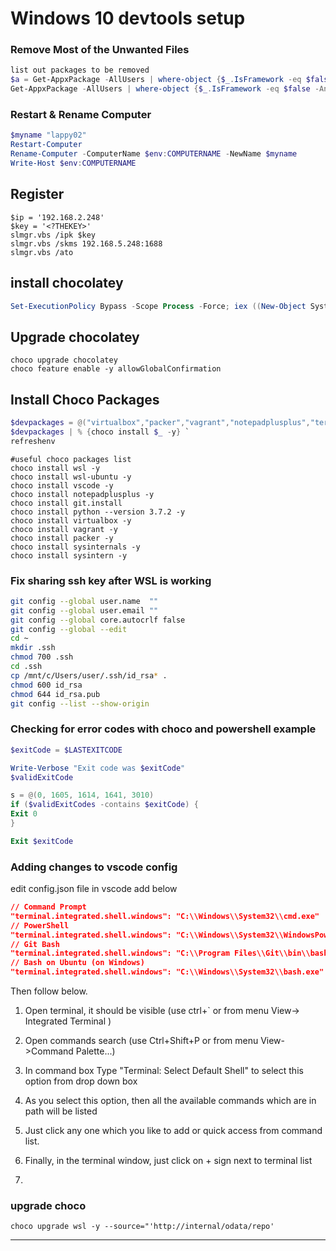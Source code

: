 ﻿
# Windows 10 devtools setup

### Remove Most of the Unwanted Files

```powershell
list out packages to be removed
$a = Get-AppxPackage -AllUsers | where-object {$_.IsFramework -eq $false -And $_.name -notlike "*store*" -And $_.name -notlike "*calc*" -And $_.SignatureKind -eq "Store"} | select Name
Get-AppxPackage -AllUsers | where-object {$_.IsFramework -eq $false -And $_.name -notlike "*store*" -And $_.name -notlike "*calc*" -And $_.SignatureKind -eq "Store"} | Remove-AppxPackage -whatif
```

### Restart & Rename Computer

```powershell
$myname "lappy02" 
Restart-Computer 
Rename-Computer -ComputerName $env:COMPUTERNAME -NewName $myname
Write-Host $env:COMPUTERNAME
```

## Register 

```command
$ip = '192.168.2.248'
$key = '<?THEKEY>'
slmgr.vbs /ipk $key
slmgr.vbs /skms 192.168.5.248:1688
slmgr.vbs /ato
```

## install chocolatey

```powershell
Set-ExecutionPolicy Bypass -Scope Process -Force; iex ((New-Object System.Net.WebClient).DownloadString('https://chocolatey.org/install.ps1'))
```

## Upgrade chocolatey

```command
choco upgrade chocolatey
choco feature enable -y allowGlobalConfirmation
```

## Install Choco Packages  

```powershell
$devpackages = @("virtualbox","packer","vagrant","notepadplusplus","terraform","terraform-docs","git.install") `
$devpackages | % {choco install $_ -y} `
refreshenv
```


```
#useful choco packages list
choco install wsl -y
choco install wsl-ubuntu -y
choco install vscode -y
choco install notepadplusplus -y
choco install git.install
choco install python --version 3.7.2 -y
choco install virtualbox -y
choco install vagrant -y
choco install packer -y
choco install sysinternals -y
choco install sysintern -y
```

### Fix sharing ssh key after WSL is working 

```bash
git config --global user.name  ""
git config --global user.email ""
git config --global core.autocrlf false
git config --global --edit
cd ~
mkdir .ssh
chmod 700 .ssh
cd .ssh
cp /mnt/c/Users/user/.ssh/id_rsa* .
chmod 600 id_rsa
chmod 644 id_rsa.pub
git config --list --show-origin
```


### Checking for error codes with choco and powershell example
```powershell
$exitCode = $LASTEXITCODE

Write-Verbose "Exit code was $exitCode"
$validExitCode

s = @(0, 1605, 1614, 1641, 3010)
if ($validExitCodes -contains $exitCode) {
Exit 0
}

Exit $exitCode
```

### Adding changes to vscode config

edit config.json file in vscode add below

```json
// Command Prompt
"terminal.integrated.shell.windows": "C:\\Windows\\System32\\cmd.exe"
// PowerShell
"terminal.integrated.shell.windows": "C:\\Windows\\System32\\WindowsPowerShell\\v1.0\\powershell.exe"
// Git Bash
"terminal.integrated.shell.windows": "C:\\Program Files\\Git\\bin\\bash.exe"
// Bash on Ubuntu (on Windows)
"terminal.integrated.shell.windows": "C:\\Windows\\System32\\bash.exe"
```

Then follow below.

1. Open terminal, it should be visible (use ctrl+` or from menu View-> Integrated Terminal )

2. Open commands search (use Ctrl+Shift+P or from menu View->Command Palette...)

3. In command box Type "Terminal: Select Default Shell" to select this option from drop down box

4. As you select this option, then all the available commands which are in path will be listed

5. Just click any one which you like to add or quick access from command list.

6. Finally, in the terminal window, just click on + sign next to terminal list

7. 

### upgrade choco
```command
choco upgrade wsl -y --source="'http://internal/odata/repo'
```
---

